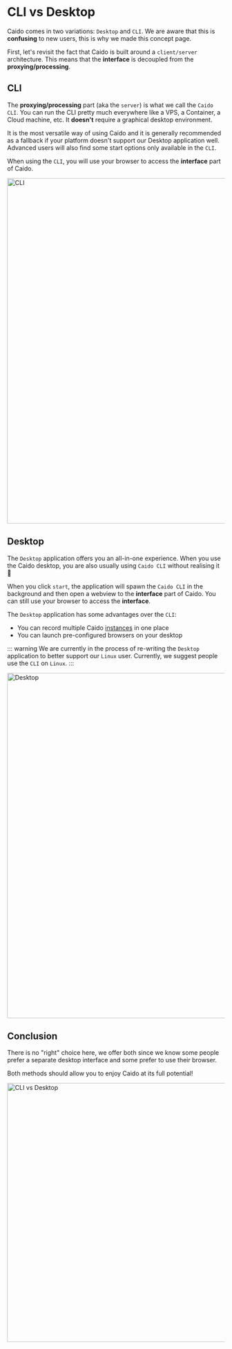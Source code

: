 # CLI vs Desktop

Caido comes in two variations: `Desktop` and `CLI`. We are aware that this is **confusing** to new users, this is why we made this concept page.

First, let's revisit the fact that Caido is built around a `client/server` architecture.
This means that the **interface** is decoupled from the **proxying/processing**.

## CLI

The **proxying/processing** part (aka the `server`) is what we call the `Caido CLI`. You can run the CLI pretty much everywhere like a VPS, a Container, a Cloud machine, etc. It **doesn't** require a graphical desktop environment.

It is the most versatile way of using Caido and it is generally recommended as a fallback if your platform doesn't support our Desktop application well.
Advanced users will also find some start options only available in the `CLI`.

When using the `CLI`, you will use your browser to access the **interface** part of Caido.

<img width="800" alt="CLI" src="/_images/cli_vs_desktop_1.png" center/>

## Desktop

The `Desktop` application offers you an all-in-one experience. When you use the Caido desktop, you are also usually using `Caido CLI` without realising it :exploding_head:

When you click `start`, the application will spawn the `Caido CLI` in the background and then open a webview to the **interface** part of Caido. You can still use your browser to access the **interface**.

The `Desktop` application has some advantages over the `CLI`:

- You can record multiple Caido [instances](/concepts/essentials/instances) in one place
- You can launch pre-configured browsers on your desktop

::: warning
We are currently in the process of re-writing the `Desktop` application to better support our `Linux` user.
Currently, we suggest people use the `CLI` on `Linux`.
:::

<img width="800" alt="Desktop" src="/_images/cli_vs_desktop_2.png" center no-shadow/>

## Conclusion

There is no "right" choice here, we offer both since we know some people prefer a separate desktop interface and some prefer to use their browser.

Both methods should allow you to enjoy Caido at its full potential!

<img width="600" alt="CLI vs Desktop" src="/_images/cli_vs_desktop_3.png" center no-shadow/>
